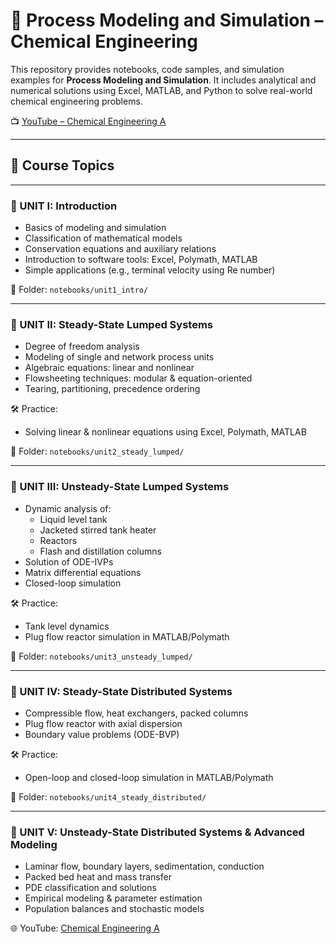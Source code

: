# 🧠 Process Modeling and Simulation – Chemical Engineering

This repository provides notebooks, code samples, and simulation examples for **Process Modeling and Simulation**. It includes analytical and numerical solutions using Excel, MATLAB, and Python to solve real-world chemical engineering problems.

📺 [YouTube – Chemical Engineering A](https://www.youtube.com/@chemicalengineeringA)

---

## 📘 Course Topics

---

### 🔹 UNIT I: Introduction

- Basics of modeling and simulation
- Classification of mathematical models
- Conservation equations and auxiliary relations
- Introduction to software tools: Excel, Polymath, MATLAB
- Simple applications (e.g., terminal velocity using Re number)

📁 Folder: `notebooks/unit1_intro/`

---

### 🔹 UNIT II: Steady-State Lumped Systems

- Degree of freedom analysis
- Modeling of single and network process units
- Algebraic equations: linear and nonlinear
- Flowsheeting techniques: modular & equation-oriented
- Tearing, partitioning, precedence ordering

🛠 Practice:
- Solving linear & nonlinear equations using Excel, Polymath, MATLAB

📁 Folder: `notebooks/unit2_steady_lumped/`

---

### 🔹 UNIT III: Unsteady-State Lumped Systems

- Dynamic analysis of:
  - Liquid level tank
  - Jacketed stirred tank heater
  - Reactors
  - Flash and distillation columns
- Solution of ODE-IVPs
- Matrix differential equations
- Closed-loop simulation

🛠 Practice:
- Tank level dynamics
- Plug flow reactor simulation in MATLAB/Polymath

📁 Folder: `notebooks/unit3_unsteady_lumped/`

---

### 🔹 UNIT IV: Steady-State Distributed Systems

- Compressible flow, heat exchangers, packed columns
- Plug flow reactor with axial dispersion
- Boundary value problems (ODE-BVP)

🛠 Practice:
- Open-loop and closed-loop simulation in MATLAB/Polymath

📁 Folder: `notebooks/unit4_steady_distributed/`

---

### 🔹 UNIT V: Unsteady-State Distributed Systems & Advanced Modeling

- Laminar flow, boundary layers, sedimentation, conduction
- Packed bed heat and mass transfer
- PDE classification and solutions
- Empirical modeling & parameter estimation
- Population balances and stochastic models

 
🌐 YouTube: [Chemical Engineering A](https://www.youtube.com/@chemicalengineeringA)

